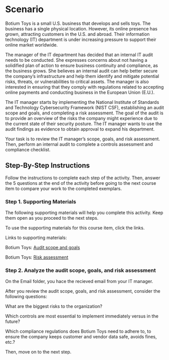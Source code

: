 # Scenario

Botium Toys is a small U.S. business that develops and sells toys. The business has a single physical location. However, its online presence has grown, attracting customers in the U.S. and abroad. Their information technology (IT) department is under increasing pressure to support their online market worldwide. 

The manager of the IT department has decided that an internal IT audit needs to be conducted. She expresses concerns about not having a solidified plan of action to ensure business continuity and compliance, as the business grows. She believes an internal audit can help better secure the company’s infrastructure and help them identify and mitigate potential risks, threats, or vulnerabilities to critical assets. The manager is also interested in ensuring that they comply with regulations related to accepting online payments and conducting business in the European Union (E.U.).   

The IT manager starts by implementing the National Institute of Standards and Technology Cybersecurity Framework (NIST CSF), establishing an audit scope and goals, and completing a risk assessment. The goal of the audit is to provide an overview of the risks the company might experience due to the current state of their security posture. The IT manager wants to use the audit findings as evidence to obtain approval to expand his department. 

Your task is to review the IT manager’s scope, goals, and risk assessment. Then, perform an internal audit to complete a controls assessment and compliance checklist. 

## Step-By-Step Instructions

Follow the instructions to complete each step of the activity. Then, answer the 5 questions at the end of the activity before going to the next course item to compare your work to the completed exemplars.

### Step 1. Supporting Materials
The following supporting materials will help you complete this activity. Keep them open as you proceed to the next steps.

To use the supporting materials for this course item, click the links.

Links to supporting materials: 

Botium Toys: [Audit scope and goals](https://docs.google.com/document/d/1bA-J96jzDVFi9XjNOKd4w2bCR7X7ZTs3_szPElOkyFM/template/preview)

Botium Toys: [Risk assessment](https://docs.google.com/document/d/1rdjLtrTQD7c8K3cUeKnrhyq3DzXpKNL9vdHI1T9Vu80/template/preview?resourcekey=0--N8L-3p4Hel22vaxVLjIOA)


### Step 2. Analyze the audit scope, goals, and risk assessment

On the Email folder, you hace the recieved email from your IT manager.

After you review the audit scope, goals, and risk assessment, consider the following questions:

What are the biggest risks to the organization?

Which controls are most essential to implement immediately versus in the future?

Which compliance regulations does Botium Toys need to adhere to, to ensure the company keeps customer and vendor data safe, avoids fines, etc.?

Then, move on to the next step. 



